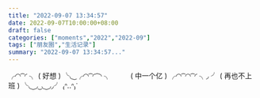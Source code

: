 ```yaml
---
title: "2022-09-07 13:34:57"
date: 2022-09-07T10:00:00+08:00
draft: false
categories: ["moments","2022","2022-09"]
tags: ["朋友圈","生活记录"]
summary: "2022-09-07 13:34:57..."
---
```


╭◜◝ ͡ ◜ ╮ 
(    好想    ) 
╰◟  ͜ ╭◜◝ ͡ ◜ ͡ ◝  ╮
　 　 (  中一个亿   )
╭◜◝ ͡ ◜◝ ͡  ◜ ╮◞ ╯
(   再也不上班  ) 
╰◟  ͜ ◞ ͜ ◟ ͜ ◞◞╯
₍ᐢ..ᐢ₎ᐝ ​​​

